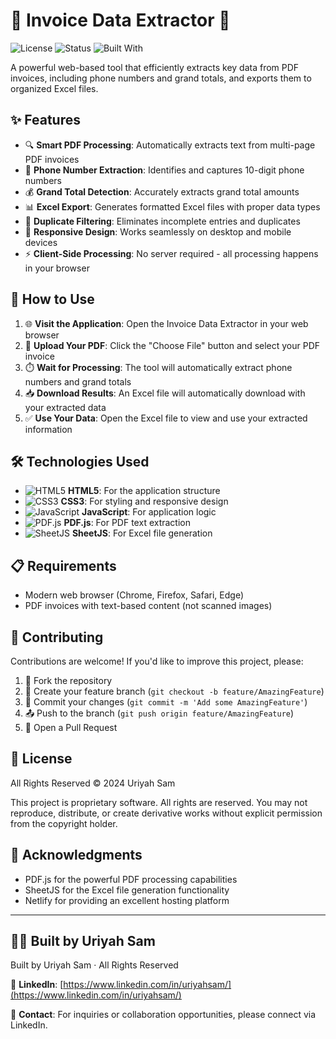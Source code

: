 # 📄 Invoice Data Extractor 💼

![License](https://img.shields.io/badge/License-All%20Rights%20Reserved-red)
![Status](https://img.shields.io/badge/Status-Active-brightgreen)
![Built With](https://img.shields.io/badge/Built%20With-Javascript-yellow)

A powerful web-based tool that efficiently extracts key data from PDF invoices, including phone numbers and grand totals, and exports them to organized Excel files.

## ✨ Features

- 🔍 **Smart PDF Processing**: Automatically extracts text from multi-page PDF invoices
- 📱 **Phone Number Extraction**: Identifies and captures 10-digit phone numbers
- 💰 **Grand Total Detection**: Accurately extracts grand total amounts
- 📊 **Excel Export**: Generates formatted Excel files with proper data types
- 🚫 **Duplicate Filtering**: Eliminates incomplete entries and duplicates
- 📱 **Responsive Design**: Works seamlessly on desktop and mobile devices
- ⚡ **Client-Side Processing**: No server required - all processing happens in your browser

## 🚀 How to Use

1. 🌐 **Visit the Application**: Open the Invoice Data Extractor in your web browser
2. 📁 **Upload Your PDF**: Click the "Choose File" button and select your PDF invoice
3. ⏱️ **Wait for Processing**: The tool will automatically extract phone numbers and grand totals
4. 📥 **Download Results**: An Excel file will automatically download with your extracted data
5. ✅ **Use Your Data**: Open the Excel file to view and use your extracted information

## 🛠️ Technologies Used

- ![HTML5](https://img.shields.io/badge/HTML5-E34F26?style=for-the-badge&logo=html5&logoColor=white) **HTML5**: For the application structure
- ![CSS3](https://img.shields.io/badge/CSS3-1572B6?style=for-the-badge&logo=css3&logoColor=white) **CSS3**: For styling and responsive design
- ![JavaScript](https://img.shields.io/badge/JavaScript-F7DF1E?style=for-the-badge&logo=javascript&logoColor=black) **JavaScript**: For application logic
- ![PDF.js](https://img.shields.io/badge/PDF.js-FF0000?style=for-the-badge&logo=adobeacrobatreader&logoColor=white) **PDF.js**: For PDF text extraction
- ![SheetJS](https://img.shields.io/badge/SheetJS-217346?style=for-the-badge&logo=microsoftexcel&logoColor=white) **SheetJS**: For Excel file generation

## 📋 Requirements

- Modern web browser (Chrome, Firefox, Safari, Edge)
- PDF invoices with text-based content (not scanned images)

## 🤝 Contributing

Contributions are welcome! If you'd like to improve this project, please:

1. 🍴 Fork the repository
2. 🌟 Create your feature branch (`git checkout -b feature/AmazingFeature`)
3. 💾 Commit your changes (`git commit -m 'Add some AmazingFeature'`)
4. 📤 Push to the branch (`git push origin feature/AmazingFeature`)
5. 🔄 Open a Pull Request

## 📜 License

All Rights Reserved © 2024 Uriyah Sam

This project is proprietary software. All rights are reserved. You may not reproduce, distribute, or create derivative works without explicit permission from the copyright holder.

## 🙏 Acknowledgments

- PDF.js for the powerful PDF processing capabilities
- SheetJS for the Excel file generation functionality
- Netlify for providing an excellent hosting platform

---

## 👨‍💻 Built by Uriyah Sam

Built by Uriyah Sam · All Rights Reserved

🔗 **LinkedIn**: [https://www.linkedin.com/in/uriyahsam/](https://www.linkedin.com/in/uriyahsam/)

📧 **Contact**: For inquiries or collaboration opportunities, please connect via LinkedIn.